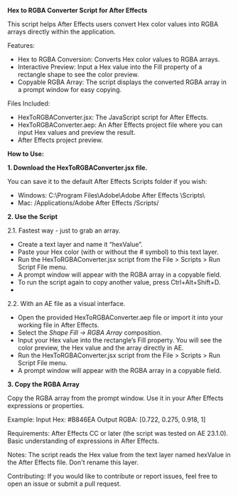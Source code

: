 **Hex to RGBA Converter Script for After Effects**

This script helps After Effects users convert Hex color values into RGBA arrays directly within the application. 

Features:
- Hex to RGBA Conversion: Converts Hex color values to RGBA arrays.
- Interactive Preview: Input a Hex value into the Fill property of a rectangle shape to see the color preview.
- Copyable RGBA Array: The script displays the converted RGBA array in a prompt window for easy copying.

Files Included:
- HexToRGBAConverter.jsx: The JavaScript script for After Effects.
- HexToRGBAConverter.aep: An After Effects project file where you can input Hex values and preview the result.
- After Effects project preview.

**How to Use:**

**1. Download the HexToRGBAConverter.jsx file.**

You can save it to the default After Effects Scripts folder if you wish:
- Windows: C:\Program Files\Adobe\Adobe After Effects <version>\Scripts\
- Mac: /Applications/Adobe After Effects <version>/Scripts/

**2. Use the Script**

2.1. Fastest way - just to grab an array.
- Create a text layer and name it “hexValue”.
- Paste your Hex color (with or without the # symbol) to this text layer.
- Run the HexToRGBAConverter.jsx script from the File > Scripts > Run Script File menu.
- A prompt window will appear with the RGBA array in a copyable field.
- To run the script again to copy another value, press Ctrl+Alt+Shift+D.
- 
2.2. With an AE file as a visual interface. 
- Open the provided HexToRGBAConverter.aep file or import it into your working file in After Effects.
- Select the *Shape Fill → RGBA Array* composition. 
- Input your Hex value into the rectangle’s Fill property. You will see the color preview, the Hex value and the array directly in AE.
- Run the HexToRGBAConverter.jsx script from the File > Scripts > Run Script File menu.
- A prompt window will appear with the RGBA array in a copyable field.

**3. Copy the RGBA Array**

Copy the RGBA array from the prompt window.
Use it in your After Effects expressions or properties.


Example:
Input Hex: #B846EA
Output RGBA: [0.722, 0.275, 0.918, 1]

Requirements:
After Effects CC or later (the script was tested on AE 23.1.0).
Basic understanding of expressions in After Effects.

Notes:
The script reads the Hex value from the text layer named hexValue in the After Effects file.
Don't rename this layer.

Contributing:
If you would like to contribute or report issues, feel free to open an issue or submit a pull request.
